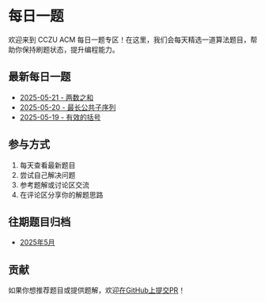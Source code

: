 # 每日一题

欢迎来到 CCZU ACM 每日一题专区！在这里，我们会每天精选一道算法题目，帮助你保持刷题状态，提升编程能力。

## 最新每日一题

- [2025-05-21 - 两数之和](./2025-05-21.md)
- [2025-05-20 - 最长公共子序列](./2025-05-20.md)
- [2025-05-19 - 有效的括号](./2025-05-19.md)



## 参与方式

1. 每天查看最新题目
2. 尝试自己解决问题
3. 参考题解或讨论区交流
4. 在评论区分享你的解题思路

## 往期题目归档

- [2025年5月](./archive-2025-05.md)

## 贡献

如果你想推荐题目或提供题解，欢迎[在GitHub上提交PR](https://github.com/2754LM/cczuacm)！ 